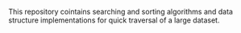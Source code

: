 This repository cointains searching and sorting algorithms and data structure implementations for quick traversal of a large dataset.
